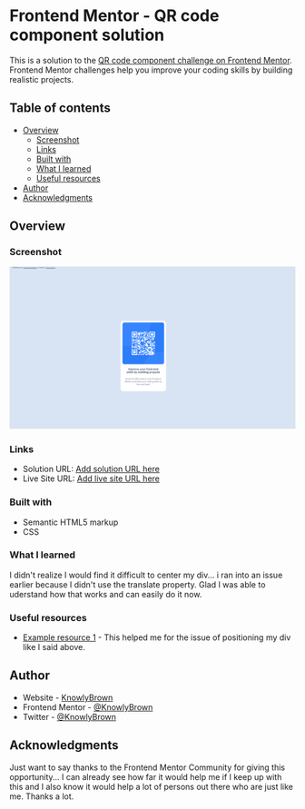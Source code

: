 # Frontend Mentor - QR code component solution

This is a solution to the [QR code component challenge on Frontend Mentor](https://www.frontendmentor.io/challenges/qr-code-component-iux_sIO_H). Frontend Mentor challenges help you improve your coding skills by building realistic projects. 

## Table of contents

- [Overview](#overview)
  - [Screenshot](#screenshot)
  - [Links](#links)
  - [Built with](#built-with)
  - [What I learned](#what-i-learned)
  - [Useful resources](#useful-resources)
- [Author](#author)
- [Acknowledgments](#acknowledgments)

## Overview

### Screenshot

![](./screenshots/FndMQRcode.PNG)

### Links

- Solution URL: [Add solution URL here](https://your-solution-url.com)
- Live Site URL: [Add live site URL here](https://your-live-site-url.com)

### Built with

- Semantic HTML5 markup
- CSS

### What I learned

I didn't realize I would find it difficult to center my div... i ran into an issue earlier because I didn't use the translate property. Glad I was able to uderstand how that works and can easily do it now.


### Useful resources

- [Example resource 1](https://blog.hubspot.com/website/center-div-css#:~:text=To%20center%20a%20div%20horizontally,equally%20between%20the%20two%20margins.) - This helped me for the issue of positioning my div like I said above.

## Author

- Website - [KnowlyBrown](https://www.your-site.com)
- Frontend Mentor - [@KnowlyBrown](https://www.frontendmentor.io/profile/KnowlyBrown)
- Twitter - [@KnowlyBrown](https://twitter.com/knowlyBrown)

## Acknowledgments

Just want to say thanks to the Frontend Mentor Community for giving this opportunity... I can already see how far it would help me if I keep up with this and I also know it would help a lot of persons out there who are just like me. Thanks a lot.
